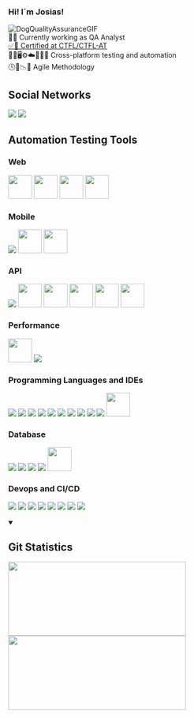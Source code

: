 ### Hi! I´m Josias!
![DogQualityAssuranceGIF](https://user-images.githubusercontent.com/79258697/183077460-b4fa6a9b-1db6-452a-abf2-7f6f9ddfcf09.gif)
<br>
🔎🐞 Currently working as QA Analyst
<br>
<a href="https://bcr.bstqb.org.br/cert?field_certificado_nome_value=Josias+Valentim+de+Figueredo&field_certificado_numero_value=+21-CTFL-AT-11239-BR">✅🏅 Certified at CTFL/CTFL-AT</a>
<br>
🧪📱🖥️⚙️☁️🔎🤖🧪 Cross-platform testing and automation
<br>
🕓📆📉🔄️ Agile Methodology
<br>
<h2>Social Networks</h2>
<p align="left">
  <a href="https://www.linkedin.com/in/josias-valentim-de-figueredo-0347455b/" target="_blank"><img
      src="https://img.shields.io/badge/-LinkedIn-%230077B5?style=for-the-badge&logo=linkedin&logoColor=white"
      target="_blank" rel="noopener noreferrer"></a>
  <a href="mailto:josiasvfigueredo@gmail.com"><img
      src="https://img.shields.io/badge/-Gmail-%23333?style=for-the-badge&logo=gmail&logoColor=white" target="_blank"
      rel="noopener noreferrer"></a>
</p>
<h2>Automation Testing Tools</h2>
<h3>Web</h3>
<p align="left">
    <img height="48px" width="48px" src="https://github.com/josiasvfigueredo1985/src/blob/main/selenium.ico" >
    <img height="48px" src="https://github.com/josiasvfigueredo1985/src/blob/main/cypress.ico" >
    <img height="48px" src="https://github.com/josiasvfigueredo1985/src/blob/main/webdio.ico" >
    <img height="48px" src="https://github.com/josiasvfigueredo1985/src/blob/main/robot.ico" >
</p>
<h3>Mobile</h3>
<p align="left">
    <img src="https://skillicons.dev/icons?i=androidstudio" >
    <img height="48px" src="https://github.com/josiasvfigueredo1985/src/blob/main/robot.ico" >
    <img height="48px" src="https://github.com/josiasvfigueredo1985/src/blob/main/appium.ico" >
</p>
<h3>API</h3>
<p align="left">
    <img src="https://skillicons.dev/icons?i=postman" >
    <img height="48px" src="https://github.com/josiasvfigueredo1985/src/blob/main/jmeter.ico" >
    <img height="48px" src="https://github.com/josiasvfigueredo1985/src/blob/main/restsharp.ico" >
    <img height="48px" src="https://github.com/josiasvfigueredo1985/src/blob/main/restassured.ico" >
    <img height="48px" src="https://github.com/josiasvfigueredo1985/src/blob/main/karate-dsl.ico" >
    <img height="48px" src="https://github.com/josiasvfigueredo1985/src/blob/main/robot.ico" >
</p>
<h3>Performance</h3>
<p align="left">
    <img height="48px" src="https://github.com/josiasvfigueredo1985/src/blob/main/jmeter.ico" >
    <img src="https://skillicons.dev/icons?i=grafana" >
</p>
<h3>Programming Languages and IDEs</h3>
<p align="left">
    <img src="https://skillicons.dev/icons?i=cs" >
    <img src="https://skillicons.dev/icons?i=dotnet" >
    <img src="https://skillicons.dev/icons?i=java" >
    <img src="https://skillicons.dev/icons?i=js" >
    <img src="https://skillicons.dev/icons?i=py" >
    <img src="https://skillicons.dev/icons?i=ts" >
    <img src="https://skillicons.dev/icons?i=vscode" >
    <img src="https://skillicons.dev/icons?i=visualstudio" >
    <img src="https://skillicons.dev/icons?i=eclipse" >
    <img src="https://skillicons.dev/icons?i=idea" >
    <img height="48px" src="https://github.com/josiasvfigueredo1985/src/blob/main/pycharm.ico" >
</p>
<h3>Database</h3>
<p align="left">
    <img src="https://skillicons.dev/icons?i=sqlite" >
    <img src="https://skillicons.dev/icons?i=postgres" >
    <img src="https://skillicons.dev/icons?i=mysql" >
    <img src="https://skillicons.dev/icons?i=dynamodb" >
    <img height="48px" src="https://github.com/josiasvfigueredo1985/src/blob/main/mssql-1.ico" >
</p>
<h3>Devops and CI/CD</h3>
<p align="left">
    <img src="https://skillicons.dev/icons?i=git" >
    <img src="https://skillicons.dev/icons?i=github" >
    <img src="https://skillicons.dev/icons?i=githubactions" >
    <img src="https://skillicons.dev/icons?i=gitlab" >
    <img src="https://skillicons.dev/icons?i=azure" >
    <img src="https://skillicons.dev/icons?i=aws" >
    <img src="https://skillicons.dev/icons?i=jenkins" >
    <img src="https://skillicons.dev/icons?i=docker" >
</p>
<details open="true">
  <summary><b> &nbsp;<h2>Git Statistics</h2></b></summary>
  <img height="150px" src="https://github-readme-stats.vercel.app/api?username=josiasvfigueredo1985&show_icons=true&theme=highcontrast" style="width: 360px;"/>
  <img height="150px" src="https://github-readme-stats.vercel.app/api/top-langs/?username=josiasvfigueredo1985&hide=html&layout=compact&theme=highcontrast" style="width: 360px;"/>
</details>
